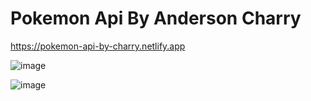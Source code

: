 # Pokemon Api By Anderson Charry
https://pokemon-api-by-charry.netlify.app

![image](https://user-images.githubusercontent.com/85309832/162584670-da7ffae9-cfd0-463e-b668-c64c439f8928.png)

![image](https://user-images.githubusercontent.com/85309832/163016333-c7a6ab65-51c7-4fd5-bb13-0c5abc32f8c1.png)


